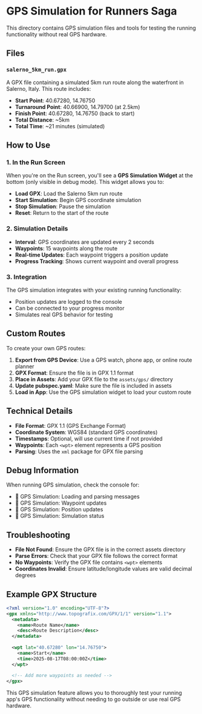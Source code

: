 # GPS Simulation for Runners Saga

This directory contains GPS simulation files and tools for testing the running functionality without real GPS hardware.

## Files

### `salerno_5km_run.gpx`
A GPX file containing a simulated 5km run route along the waterfront in Salerno, Italy. This route includes:
- **Start Point**: 40.67280, 14.76750
- **Turnaround Point**: 40.66900, 14.79700 (at 2.5km)
- **Finish Point**: 40.67280, 14.76750 (back to start)
- **Total Distance**: ~5km
- **Total Time**: ~21 minutes (simulated)

## How to Use

### 1. In the Run Screen
When you're on the Run screen, you'll see a **GPS Simulation Widget** at the bottom (only visible in debug mode). This widget allows you to:

- **Load GPX**: Load the Salerno 5km run route
- **Start Simulation**: Begin GPS coordinate simulation
- **Stop Simulation**: Pause the simulation
- **Reset**: Return to the start of the route

### 2. Simulation Details
- **Interval**: GPS coordinates are updated every 2 seconds
- **Waypoints**: 15 waypoints along the route
- **Real-time Updates**: Each waypoint triggers a position update
- **Progress Tracking**: Shows current waypoint and overall progress

### 3. Integration
The GPS simulation integrates with your existing running functionality:
- Position updates are logged to the console
- Can be connected to your progress monitor
- Simulates real GPS behavior for testing

## Custom Routes

To create your own GPS routes:

1. **Export from GPS Device**: Use a GPS watch, phone app, or online route planner
2. **GPX Format**: Ensure the file is in GPX 1.1 format
3. **Place in Assets**: Add your GPX file to the `assets/gps/` directory
4. **Update pubspec.yaml**: Make sure the file is included in assets
5. **Load in App**: Use the GPS simulation widget to load your custom route

## Technical Details

- **File Format**: GPX 1.1 (GPS Exchange Format)
- **Coordinate System**: WGS84 (standard GPS coordinates)
- **Timestamps**: Optional, will use current time if not provided
- **Waypoints**: Each `<wpt>` element represents a GPS position
- **Parsing**: Uses the `xml` package for GPX file parsing

## Debug Information

When running GPS simulation, check the console for:
- 🎯 GPS Simulation: Loading and parsing messages
- 🎯 GPS Simulation: Waypoint updates
- 🎯 GPS Simulation: Position updates
- 🎯 GPS Simulation: Simulation status

## Troubleshooting

- **File Not Found**: Ensure the GPX file is in the correct assets directory
- **Parse Errors**: Check that your GPX file follows the correct format
- **No Waypoints**: Verify the GPX file contains `<wpt>` elements
- **Coordinates Invalid**: Ensure latitude/longitude values are valid decimal degrees

## Example GPX Structure

```xml
<?xml version="1.0" encoding="UTF-8"?>
<gpx xmlns="http://www.topografix.com/GPX/1/1" version="1.1">
  <metadata>
    <name>Route Name</name>
    <desc>Route Description</desc>
  </metadata>
  
  <wpt lat="40.67280" lon="14.76750">
    <name>Start</name>
    <time>2025-08-17T08:00:00Z</time>
  </wpt>
  
  <!-- Add more waypoints as needed -->
</gpx>
```

This GPS simulation feature allows you to thoroughly test your running app's GPS functionality without needing to go outside or use real GPS hardware.


















